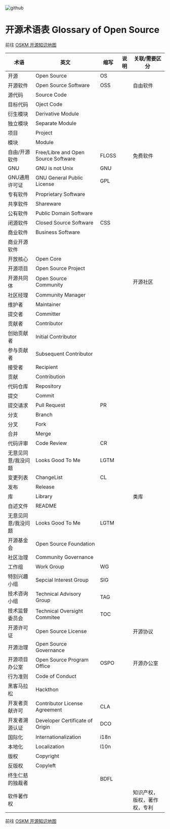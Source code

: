 ![github](https://img.shields.io/static/v1?label=OSKM&message=%E5%BC%80%E6%BA%90%E7%9F%A5%E8%AF%86%E5%9C%B0%E5%9B%BE&color=blue)

# 开源术语表 Glossary of Open Source 

前往 [OSKM 开源知识地图](https://github.com/OpenSourceKM/oskm/)

| 术语 | 英文 | 缩写 | 说明 | 关联/需要区分|
|----|----|----|----|----|
| 开源| Open Source| OS | | |
| 开源软件 | Open Source Software | OSS  |  | 自由软件|
| 源代码 | Source Code ||||
| 目标代码 | Oject Code ||||
| 衍生模块 | Derivative Module ||||
| 独立模块 | Separate Module ||||
| 项目 | Project ||||
| 模块 | Module ||||
| 自由/开源软件| Free/Libre and Open Source Software | FLOSS || 免费软件 |
| GNU | GNU is not Unix | GNU |||
| GNU通用许可证 | GNU General Public License | GPL |||
| 专有软件 | Proprietary Software ||||
| 共享软件 | Shareware ||||
| 公有软件 | Public Domain Software ||||
| 闭源软件| Closed Source Software | CSS |||
| 商业软件 | Business Software ||||
| 商业开源软件 |   ||||
| 开放核心 | Open Core ||||
| 开源项目 | Open Source Project ||||
| 开源共同体 | Open Source Community |||开源社区|
| 社区经理 | Community Manager ||||
| 维护者| Maintainer ||||
| 提交者| Committer ||||
| 贡献者| Contributor ||||
| 创始贡献者 | Initial Contributor ||||
| 参与贡献者 | Subsequent Contributor ||||
| 接受者 | Recipient ||||
| 贡献 | Contribution ||||
| 代码仓库| Repository||||
| 提交| Commit ||||
| 提交请求| Pull Request | PR |||
| 分支| Branch ||||
| 分叉| Fork ||||
| 合并| Merge ||||
| 代码评审| Code Review | CR |||
| 无意见同意/我没问题 | Looks Good To Me | LGTM |||
| 变更列表 | ChangeList | CL |||
| 发布 | Release ||||
| 库 | Library ||| 类库 |
| 自述文件 | README |||||
| 无意见同意/我没问题 | Looks Good To Me | LGTM |||
| 开源基金会| Open Source Foundation ||||
| 社区治理 | Community Governance ||||
| 工作组| Work Group |WG|||
| 特别兴趣小组| Sepcial Interest Group |SIG|||
| 技术咨询小组| Technical Advisory Group |TAG|||
| 技术监督委员会| Technical Oversight Commitee |TOC|||
| 开源许可证| Open Source License ||| 开源协议 |
| 开源治理| Open Source Governance ||||
| 开源项目办公室| Open Source Program Office | OSPO || 开源办公室 |
| 行为准则| Code of Conduct |||| 
| 黑客马拉松 | Hackthon ||||
| 开发者贡献许可 | Contributor License Agreement | CLA |||
| 开发者溯源认证 | Developer Certificate of Origin | DCO |||
| 国际化 | Internationalization | i18n |||
| 本地化 | Localization | l10n |||
| 版权 | Copyright ||||
| 反版权 | Copyleft ||||
| 终生仁慈的独裁者 |  | BDFL |||
| 软件著作权 | | | | 知识产权，版权，著作权，专利 |




前往 [OSKM 开源知识地图](https://github.com/OpenSourceKM/oskm/)
